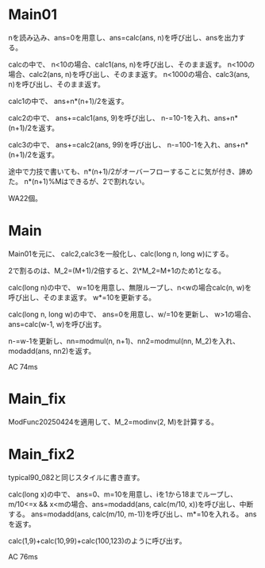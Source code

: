 # Main01
nを読み込み、ans=0を用意し、ans=calc(ans, n)を呼び出し、ansを出力する。

calcの中で、
n<10の場合、calc1(ans, n)を呼び出し、そのまま返す。
n<100の場合、calc2(ans, n)を呼び出し、そのまま返す。
n<1000の場合、calc3(ans, n)を呼び出し、そのまま返す。

calc1の中で、
ans+n*(n+1)/2を返す。

calc2の中で、
ans+=calc1(ans, 9)を呼び出し、
n-=10-1を入れ、ans+n*(n+1)/2を返す。

calc3の中で、
ans+=calc2(ans, 99)を呼び出し、
n-=100-1を入れ、ans+n*(n+1)/2を返す。

途中で力技で書いても、n\*(n+1)/2がオーバーフローすることに気が付き、諦めた。
n\*(n+1)%Mはできるが、2で割れない。

WA22個。

# Main
Main01を元に、
calc2,calc3を一般化し、calc(long n, long w)にする。

2で割るのは、M_2=(M+1)/2倍すると、2\\*M\_2=M+1のため1となる。

calc(long n)の中で、
w=10を用意し、無限ループし、n<wの場合calc(n, w)を呼び出し、そのまま返す。
w*=10を更新する。

calc(long n, long w)の中で、
ans=0を用意し、w/=10を更新し、
w>1の場合、ans=calc(w-1, w)を呼び出す。

n-=w-1を更新し、nn=modmul(n, n+1)、nn2=modmul(nn, M_2)を入れ、modadd(ans, nn2)を返す。

AC 74ms

# Main\_fix
ModFunc20250424を適用して、M_2=modinv(2, M)を計算する。

# Main\_fix2
typical90\_082と同じスタイルに書き直す。

calc(long x)の中で、
ans=0、m=10を用意し、iを1から18までループし、
m/10<=x && x<mの場合、ans=modadd(ans, calc(m/10, x))を呼び出し、中断する。
ans=modadd(ans, calc(m/10, m-1))を呼び出し、m*=10を入れる。
ansを返す。

calc(1,9)+calc(10,99)+calc(100,123)のように呼び出す。

AC 76ms

